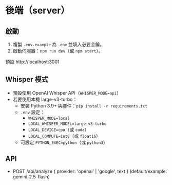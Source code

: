 # 後端（server）

## 啟動

1. 複製 `.env.example` 為 `.env` 並填入必要金鑰。
2. 啟動伺服器：`npm run dev`（或 `npm start`）。

預設 http://localhost:3001

## Whisper 模式
- 預設使用 OpenAI Whisper API（`WHISPER_MODE=api`）
- 若要使用本機 large-v3-turbo：
	- 安裝 Python 3.9+ 與套件：`pip install -r requirements.txt`
	- `.env` 設定：
		- `WHISPER_MODE=local`
		- `LOCAL_WHISPER_MODEL=large-v3-turbo`
		- `LOCAL_DEVICE=cpu`（或 `cuda`）
		- `LOCAL_COMPUTE=int8`（或 `float16`）
	- 可設定 `PYTHON_EXEC=python`（或 `python3`）

## API
 - POST /api/analyze { provider: 'openai' | 'google', text } (default/example: gemini-2.5-flash)
